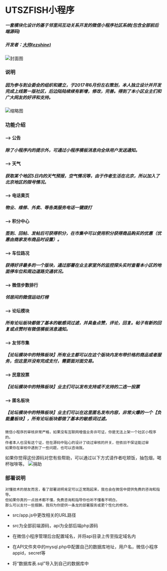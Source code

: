 UTSZFISH小程序
=============
##### 一套模块化设计的基于邻里间互动关系开发的微信小程序社区系统(包含全部前后端源码)
##### 开发者：[大帅(ezshine)](https://www.zhihu.com/people/ezshine) 

![封面图](https://github.com/ezshine/community-mini-program/blob/master/thumb.jpg)

### 说明
##### 因为参与到业委会的组织和建立，于2017年6月份左右策划，本人独立设计并开发完成上线第一版社区，后边陆陆续续有新增，修改，完善。得到了本小区业主们和广大网友的好评和支持。		

![缩略图](https://github.com/ezshine/community-mini-program/blob/master/thumbs.jpg)
### 功能介绍

#### --> 公告
##### 除了小程序内的提示外，可通过小程序模板消息向全体用户发送通知。

#### --> 天气
##### 获取某个地区5日内的天气预报，空气情况等，由于作者生活在北京，所以加入了北京地区的限号情况。

#### --> 电话黄页
##### 物业、维修、外卖、等各类服务电话一键拨打

#### --> 积分中心
##### 签到、回帖、发帖后可获得积分，在市集中可以使用积分获得商品购买的优惠（优惠由商家发布商品时设置）。

#### --> 车位路况
##### 获得好评最多的一个版块，通过部署在业主家室外的监控探头实时查看本小区的地面停车位和周边道路交通状况。

#### --> 微信步数排行
##### 邻居间的微信运动打榜

#### --> 论坛模块
##### 所有论坛板块都做了基本的敏感词过滤，并具备点赞，评论，回复。帖子有新的回复或点赞时有微信模板消息通知。

#### --> 友邻市集
##### 【论坛模块中的特殊板块】所有业主都可以在这个版块内发布带价格的商品或者服务，但这里并没有完成支付，需要面对面交易。

#### --> 民意投票
##### 【论坛模块中的特殊板块】业主们可以发布支持或不支持的二选一投票

#### --> 匿名板块
##### 【论坛模块中的特殊板块】业主们可以在这里匿名发布内容，非常火爆的一个【负能量板块】，所有论坛板块都做了基本的敏感词过滤。


	微信小程序的审核非常严格，如果没有互联网增值业务许可证，你是无法上架一个社区小程序的。
	作者本人也没有这个证，但在源码中贴心的设计了绕过审核的开关，但依旧不保证能过审
	如果你在审核中遇到了一些问题，也可以咨询我。		

如果你觉得这份源码对您有些帮助，可以通过以下方式请作者吃顿饭，抽包烟，喝杯咖啡等。
![捐助](https://github.com/ezshine/community-mini-program/blob/master/donate.jpg)


### 部署说明
	对懂技术的朋友而言，看了部署说明肯定可以正常跑起来，我也会在微信中提供免费的咨询和指导。
	但如果你真的一点技术都不懂，免费咨询和指导你也听不懂看不明白，
	那么可以支付一些报酬，我将为你提供一条龙的部署服务或更个性化的修改。

* src/app.js中更改相关的URL路径
* src为全部前端源码，api为全部后端php源码

* 在微信小程序管理后台配置域名，并将api目录上传至指定域名内
* 在API文件夹中的mysql.php中配置自己的数据库地址，用户名，微信小程序appid，secret等
* 将“数据库表.sql”导入到自己的数据库中


